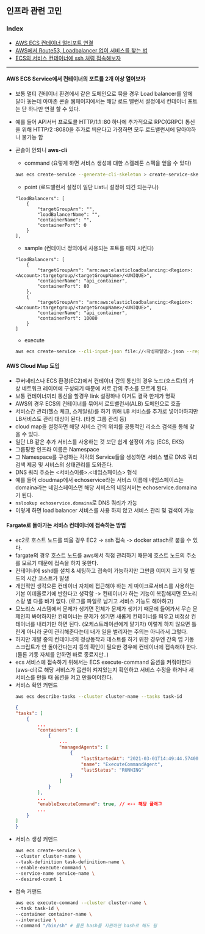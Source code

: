 ## 인프라 관련 고민

### Index
* [AWS ECS 컨테이너 멀티포트 연결](#AWS-ECS-Service에서-컨테이너의-포트를-2개-이상-열어보자)
* [AWS에서 Route53, Loadbalancer 없이 서비스를 찾는 법](#AWS-Cloud-Map-도입)
* [ECS의 서비스 컨테이너에 ssh 처럼 접속해보자](#Fargate로-돌아가는-서비스-컨테이너에-접속하는-방법)

---
#### AWS ECS Service에서 컨테이너의 포트를 2개 이상 열어보자

- 보통 멀티 컨테이너 환경에서 같은 도메인으로 묶을 경우 Load balancer를 앞에 달아 놓는데 아마존 콘솔 웹페이지에서는 해당 로드 밸런서 설정에서 컨테이너 포트는 단 하나만 연결 할 수 있다.

- 예를 들어 API서버 프로토콜 HTTP/1.1 :80 하나에 추가적으로 RPC(GRPC) 통신을 위해 HTTP/2 :8080을 추가로 띄운다고 가정하면 모두 로드밸런서에 달아야하나 불가능 함

- 콘솔이 안되니 **aws-cli**
    
    - command (요렇게 하면 서비스 생성에 대한 스켈레톤 스펙을 얻을 수 있다)
    ```bash
    aws ecs create-service --generate-cli-skeleton > create-service-skeleton.json
    ```
    - point (로드밸런서 설정이 일단 List니 설정이 되긴 되는구나)
    ```vim
    "loadBalancers": [
        {
            "targetGroupArn": "",
            "loadBalancerName": "",
            "containerName": "",
            "containerPort": 0
        }
    ],
    ```
    - sample (컨테이너 정의에서 사용되는 포트를 매치 시킨다)
    ```vim
    "loadBalancers": [
        {
            "targetGroupArn": "arn:aws:elasticloadbalancing:<Region>:<Account>:targetgroup/<targetGroupName>/<UNIQUE>",
            "containerName": "api_container",
            "containerPort": 80
        },
        {
            "targetGroupArn": "arn:aws:elasticloadbalancing:<Region>:<Account>:targetgroup/<targetGroupName>/<UNIQUE>",
            "containerName": "api_container",
            "containerPort": 10080
        }
    ]
    ```
    - execute
    ```bash
    aws ecs create-service --cli-input-json file://<작성파일명>.json --region <리전>
    ```
#### AWS Cloud Map 도입
- 쿠버네티스나 ECS 환경(EC2)에서 컨테이너 간의 통신의 경우 노드(호스트)의 가상 네트워크 레이어에 구성되기 때문에 서로 간의 주소를 모르게 된다.
- 보통 컨테이너끼리 통신을 할경우 link 설정하나 이거도 결국 한계가 명확
- AWS의 경우 ECS의 컨테이너를 묶어서 로드밸런서(ALB) 도메인으로 호출
- 서비스간 관리(헬스 체크, 스케일링)를 하기 위해 LB 서비스를 추가로 넣어야하지만 LB서비스도 관리 대상이 된다. (타겟 그룹 관리 등)
- cloud map을 설정하면 해당 서비스 간의 위치를 공통적인 리소스 검색을 통해 찾을 수 있다.
- 일단 LB 같은 추가 서비스를 사용하는 것 보단 쉽게 설정이 가능 (ECS, EKS)
- 그룹핑할 인프라 이름은 Namespace
- 그 Namespace를 구성하는 각각의 Service들을 생성하면 서비스 별로 DNS 쿼리검색 제공 및 서비스의 상태관리를 도와준다.
- DNS 쿼리 주소는 <서비스이름>.<네임스페이스> 형식
- 예를 들어 cloudmap에서 echoservice라는 서비스 이름에 네임스페이스는 domaina라는 네임스페이스면 해당 서비스의 네임서버는 echoservice.domaina가 된다.
- `nslookup echoservice.domaina`로 DNS 쿼리가 가능
- 이렇게 하면 load balancer 서비스를 사용 하지 않고 서비스 관리 및 검색이 가능

#### Fargate로 돌아가는 서비스 컨테이너에 접속하는 방법
- ec2로 호스트 노드를 띄울 경우 EC2 -> ssh 접속 -> docker attach로 붙을 수 있다.
- fargate의 경우 호스트 노드를 aws에서 직접 관리하기 때문에 호스트 노드의 주소를 모르기 때문에 접속을 하지 못한다.
- 컨테이너에 sshd를 설치 & 세팅하고 접속이 가능하지만 그만큼 이미지 크기 및 빌드의 시간 코스트가 발생
- 개인적인 생각으론 컨테이너 자체에 접근해야 하는 게 마이크로서비스를 사용하는 기본 이데올로기에 반한다고 생각함 -> 컨테이너가 하는 기능이 복잡해지면 모노리스랑 별 다를 바가 없다. (로그를 파일로 남기고 서비스 기능도 해야하고)
- 모노리스 시스템에서 문제가 생기면 전체가 문제가 생기기 때문에 들어가서 무슨 문제인지 봐야하지만 컨테이너는 문제가 생기면 새롭게 컨테이너를 띄우고 비정상 컨테이너를 내리기만 하면 된다. (오케스트레이션에게 맡기자) 이렇게 하지 않으면 틀린게 아니라 굳이 관리해준다는데 내가 일을 벌리자는 주의는 아니라서 그렇다.
- 하지만 개발 중의 컨테이너의 정상동작과 테스트를 하기 위한 경우엔 간혹 앱 기동 스크립트가 안 돌아간다는지 등의 확인이 필요한 경우에 컨테이너에 접속해야 한다. (물론 기동 자체를 안하면 바로 종료지만..)
- ecs 서비스에 접속하기 위해서는 ECS execute-command 옵션을 켜줘야한다 (aws-cli)로 해당 서비스가 옵션이 켜져있는지 확인하고 서비스 수정을 하거나 새 서비스를 만들 때 옵션을 켜고 만들어야한다.
- 서비스 확인 커맨드
    ```bash
    aws ecs describe-tasks --cluster cluster-name --tasks task-id
    ```
    ```json
    {
    "tasks": [
        {
            ...
            "containers": [
                {
                    ...
                    "managedAgents": [
                        {
                            "lastStartedAt": "2021-03-01T14:49:44.574000-06:00",
                            "name": "ExecuteCommandAgent",
                            "lastStatus": "RUNNING"
                        }
                    ]
                }
            ],
            ...
            "enableExecuteCommand": true, // <-- 해당 플래그
            ...
        }
    ]
    }
    ```
- 서비스 생성 커맨드
    ```bash
    aws ecs create-service \
    --cluster cluster-name \
    --task-definition task-definition-name \
    --enable-execute-command \
    --service-name service-name \
    --desired-count 1
    ```
- 접속 커맨드
    ```bash
    aws ecs execute-command --cluster cluster-name \
    --task task-id \
    --container container-name \
    --interactive \
    --command "/bin/sh" # 물론 bash를 지원하면 bash로 해도 됨
    ```